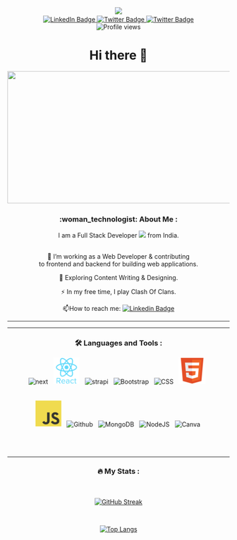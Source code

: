 <div id="header" align="center">
  <img src="https://media.giphy.com/media/M9gbBd9nbDrOTu1Mqx/giphy.gif" width="100"/>
</div>

<div id="badges" align="center">
  <a href="https://www.linkedin.com/in/saurabh-sharma-3526aa20a">
    <img src="https://img.shields.io/badge/LinkedIn-blue?style=for-the-badge&logo=linkedin&logoColor=white" alt="LinkedIn Badge"/>
  </a>
  <a href="https://wa.me/919318312854">
    <img src="https://img.shields.io/badge/Whatsapp-green?style=for-the-badge&logo=Whatsapp&logoColor=white" alt="Twitter Badge"/>
  </a>
   <a href="https://devsaurabhsharma.netlify.app/">
    <img src="https://img.shields.io/badge/Portfolio-red?style=for-the-badge&logo=Website&logoColor=white" alt="Twitter Badge"/>
  </a>
</div>
<div id="badges" align="center">
    <img src="https://img.shields.io/badge/Profile%20views-4'059-blue?style=for-the-badge&logo=appveyor" alt="Profile views"/>
</div>
<div align="center"><h1>Hi there 👋</h1></div>

<div align="center">
  <img src="[https://i.gifer.com/5eKX.gif](https://i.gifer.com/4SOY.gif)" width="600" height="300"/>
  
</div>

<div align="center"><h3>:woman_technologist: About Me :</h3></div>
<div align="center">I am a Full Stack Developer <img src="https://media.giphy.com/media/WUlplcMpOCEmTGBtBW/giphy.gif" width="30"> from India.</div><br>

<div align="center" width="50%">
  
 :telescope: I’m working as a Web Developer & contributing<br/>to frontend and backend for building web applications.

 :seedling: Exploring Content Writing & Designing.

 :zap: In my free time, I play Clash Of Clans.

 :mailbox:How to reach me: [![Linkedin Badge](https://img.shields.io/badge/-Saurabh-blue?style=for-the-badge&logo=Linkedin&logoColor=white)](https://www.linkedin.com/in/saurabh-sharma-3526aa20a)
  
  ---
  
  </div>
  
---

 <div align="center">

### :hammer_and_wrench: Languages and Tools :
  
  <div>
  <img src="https://docs.microsoft.com/en-us/windows/images/nextjs-logo.png" title="nextjs" alt="next" height="80"/>&nbsp;&nbsp;
  <img src="https://github.com/devicons/devicon/blob/master/icons/react/react-original-wordmark.svg" title="React" alt="React" height="60"/>&nbsp;&nbsp;
  <img src="https://cdn.worldvectorlogo.com/logos/strapi-2.svg" title="strapi" alt="strapi"  height="60"/>&nbsp;&nbsp;
  <img src="https://devsaurabhsharma.netlify.app/static/media/bootstrap.f132cb791703420e69ca.png" title="Bootstrap" alt="Bootstrap"  height="60"/>&nbsp;&nbsp;
  <img src="https://devsaurabhsharma.netlify.app/static/media/css.69a82c2d9e45c933a9cb.png"  title="CSS3" alt="CSS"  height="60"/>&nbsp;&nbsp;
  <img src="https://github.com/devicons/devicon/blob/master/icons/html5/html5-original.svg" title="HTML5" alt="HTML"  height="60"/>&nbsp;&nbsp;
    <br><br><br>
  <img src="https://github.com/devicons/devicon/blob/master/icons/javascript/javascript-original.svg" title="JavaScript" alt="JavaScript" height="60"/>&nbsp;&nbsp;
  <img src="https://devsaurabhsharma.netlify.app/static/media/github.3b9e32903aa89111875d.png" title="Github" alt="Github" height="60"/>&nbsp;&nbsp;
  <img src="https://devsaurabhsharma.netlify.app/static/media/mongo.a39b90e4963cd47d2fa2.png" title="MongoDB"  alt="MongoDB"  height="60"/>&nbsp;&nbsp;
  <img src="https://devsaurabhsharma.netlify.app/static/media/nodejs.6f01b9a14007c12aee86.png" title="NodeJS" alt="NodeJS" height="60"/>&nbsp;&nbsp;
  <img src="https://cdn-images-1.medium.com/max/1200/1*A6kkoOVJVpXPWewg8axc5w.png" title="Canva" **alt="Canva" height="60"/>&nbsp;
</div>

  </div>
  <br><br><br>
  
  <div align="center">
  
  ---

### :fire: My Stats :
  <br><br>
  [![GitHub Streak](https://github-readme-streak-stats.herokuapp.com?user=studsaurabh17&hide_border=true&date_format=%5BY%20%5DM%20j)](https://git.io/streak-stats)
 
<br>
  
 [![Top Langs](https://github-readme-stats.vercel.app/api/top-langs/?username=studsaurabh17&layout=compact)](https://github.com/anuraghazra/github-readme-stats)

</div>
  


